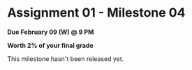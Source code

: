 # Assignment 01 - Milestone 04

**Due February 09 (W) @ 9 PM**

**Worth 2% of your final grade**

This milestone hasn't been released yet.